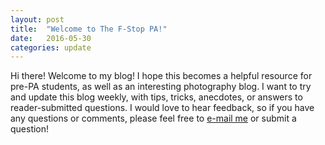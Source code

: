 ```yaml
---
layout: post
title:  "Welcome to The F-Stop PA!"
date:   2016-05-30
categories: update
---
```


Hi there! Welcome to my blog! I hope this becomes a helpful resource for pre-PA students, as well as an 
interesting photography blog. I want to try and update this blog weekly, with tips, tricks, anecdotes, or
answers to reader-submitted questions. <!--end-->I would love to hear feedback, so if you have any questions or 
comments, please feel free to [e-mail me](<a href="mailto:{{ site.email }}">) or submit a question!